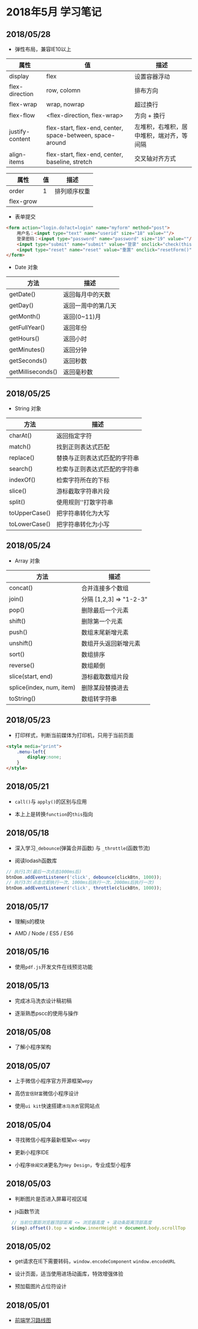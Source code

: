 # 2018年5月 学习笔记

## 2018/05/28

- 弹性布局，兼容IE10以上

| 属性 | 值 | 描述 |
| ----- | ---- | ---- |
| display | flex | 设置容器浮动 |
| flex-direction | row, colomn | 排布方向 |
| flex-wrap | wrap, nowrap | 超过换行 |
| flex-flow | <flex-direction, flex-wrap> | 方向 + 换行 |
| justify-content | flex-start, flex-end, center, space-between, space-around | 左堆积，右堆积，居中堆积，端对齐，等间隔 |
| align-items | flex-start, flex-end, center, baseline, stretch | 交叉轴对齐方式 | 

| 属性 | 值 | 描述 |
| ------ | ------- | ------- |
| order | 1 | 排列顺序权重 |
| flex-grow | | 

- 表单提交

``` html
<form action="login.do?act=login" name="myform" method="post">
    用户名：<input type="text" name="userid" size="18" value=""/>
    登录密码：<input type="password" name="password" size="19" value=""/>
    <input type="submit" name="submit" value="登录" onclick="check(this.form)"/>
    <input type="reset" name="reset" value="重置" onclick="resetForm()"/>
</form>
```

- Date 对象

| 方法 | 描述 |
| ------ | ------ |
| getDate() | 返回每月中的天数 |
| getDay() | 返回一周中的第几天 |
| getMonth() | 返回(0~11)月 |
| getFullYear() | 返回年份 |
| getHours() | 返回小时 |
| getMinutes() | 返回分钟 |
| getSeconds() | 返回秒数 |
| getMilliseconds() | 返回毫秒数 |


## 2018/05/25

- String 对象

| 方法 | 描述 |
| ------- | -------- |
| charAt() | 返回指定字符 |
| match() | 找到正则表达式匹配 |
| replace() | 替换与正则表达式匹配的字符串 |
| search() | 检索与正则表达式匹配的字符串 |
| indexOf() | 检索字符所在的下标 |
| slice() | 游标截取字符串片段 |
| split() | 使用规则''打散字符串 |
| toUpperCase() | 把字符串转化为大写 |
| toLowerCase() | 把字符串转化为小写 |

## 2018/05/24

- Array 对象

| 方法 | 描述 |
| -------- | ------- |
| concat() | 合并连接多个数组 |
| join() | 分隔 [1,2,3] => "1-2-3" |
| pop() | 删除最后一个元素 |
| shift() | 删除第一个元素 |
| push() | 数组末尾新增元素 |
| unshift() | 数组开头返回新增元素 |
| sort() | 数组排序 |
| reverse() | 数组颠倒 |
| slice(start, end) | 游标截取数组片段 |
| splice(index, num, item) | 删除某段替换进去 |
| toString() | 数组转字符串 |

## 2018/05/23

- 打印样式，判断当前媒体为打印机，只用于当前页面

``` html
<style media="print">
    .menu-left{
        display:none;
    }
</style>
```

## 2018/05/21

- `call()`与 `apply()`的区别与应用

- 本上上是转换`function`的`this`指向

## 2018/05/18

- 深入学习`_debounce`(弹簧合并函数) 与 `_throttle`(函数节流)

- 阅读lodash函数库

``` js
// 执行1次(最后一次点击1000ms后)
btnDom.addEventListener('click', debounce(clickBtn, 1000)); 
// 执行3次(点击立即执行一次、1000ms后执行一次，2000ms后执行一次)
btnDom.addEventListener('click', throttle(clickBtn, 1000)); 
```

## 2018/05/17

- 理解js的模块

- AMD / Node / ES5 / ES6

## 2018/05/16

- 使用`pdf.js`开发文件在线预览功能

## 2018/05/13

- 完成冰马洗衣设计稿初稿

- 逐渐熟悉pscc的使用与操作

## 2018/05/08

- 了解小程序架构

## 2018/05/07

- 上手微信小程序官方开源框架`wepy`

- 高仿`宜信财富`微信小程序设计

- 使用`ui kit`快速搭建`冰马洗衣`官网站点

## 2018/05/04

- 寻找微信小程序最新框架`wx-wepy`

- 更新小程序IDE

- 小程序`徐闻交通`更名为`Hey Design`，专业成型小程序

## 2018/05/03

- 判断图片是否进入屏幕可视区域

- js函数节流

``` js
  // 当前位置距浏览器顶部距离 <= 浏览器高度 + 滚动条距离顶部高度
  $(img).offset().top = window.innerHeight + document.body.scrollTop
```

## 2018/05/02

- get请求在IE下需要转码，`window.encodeComponent` `window.encodeURL`

- 设计页面，适当使用进场动画库，特效增强体验

- 预加载图片占位符设计

## 2018/05/01

- [前端学习路线图](https://github.com/goodjack/developer-roadmap-chinese)




